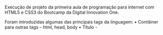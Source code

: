 Execução de projeto da primeira aula de programação para internet com HTML5 e CSS3 do Bootcamp da Digital Innovation One.

Foram introduzidas algumas das principais tags da linguagem:
•	Contâiner para outras tags – html, head, body
•	Título - <title>
•	Cabeçalhos - <header>
•	Sessões - <sections>
•	Fonte de título - <h1, h2, ...>
•	Tag de navegação - <nav>
•	Marcadores de lista não numerados - <ul>
•	Parágrafo - <p>
•	Hyperlink - <a>
•	Divisão de estrutura - <div>
•	Inserção de imagem - <img>

Também foi criado um documento em CSS3 para gerenciar o estilo da folha, usanco basicamente:
•	background-color: define a cor de fundo do elemento
•	color: define a cor do texto contido no elemento
•	margin-*: define as margens entre o elemento e a área exterior a ele
•	width: define a largura do elemento
•	font-size: define o tamanho da fonte dentro daquele elemento
•	font-family: define qual a fonte do elemento.
